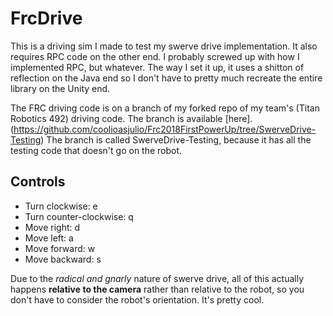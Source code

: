 # FrcDrive
This is a driving sim I made to test my swerve drive implementation. It also requires RPC code on the other end. I probably screwed up with how I implemented RPC, but whatever. The way I set it up, it uses a shitton of reflection on the Java end so I don't have to pretty much recreate the entire library on the Unity end.

The FRC driving code is on a branch of my forked repo of my team's (Titan Robotics 492) driving code. The branch is available [here].(https://github.com/coolioasjulio/Frc2018FirstPowerUp/tree/SwerveDrive-Testing) The branch is called SwerveDrive-Testing, because it has all the testing code that doesn't go on the robot.

## Controls
- Turn clockwise: e
- Turn counter-clockwise: q
- Move right: d
- Move left: a
- Move forward: w
- Move backward: s

Due to the *radical and gnarly* nature of swerve drive, all of this actually happens **relative to the camera** rather than relative to the robot, so you don't have to consider the robot's orientation. It's pretty cool.
